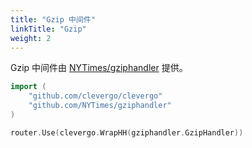 ```yaml
---
title: "Gzip 中间件"
linkTitle: "Gzip"
weight: 2
---
```


Gzip 中间件由 [NYTimes/gziphandler](https://github.com/NYTimes/gziphandler) 提供。

```go
import (
    "github.com/clevergo/clevergo"
    "github.com/NYTimes/gziphandler"
)
```

```go
router.Use(clevergo.WrapHH(gziphandler.GzipHandler))
```
